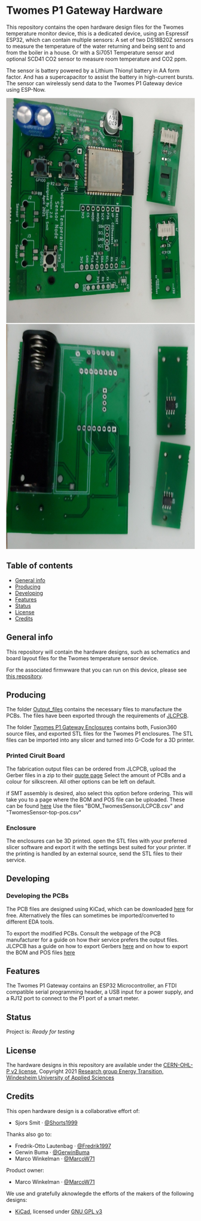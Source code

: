 # Twomes P1 Gateway Hardware

This repository contains the open hardware design files for the Twomes temperature monitor device, this is a dedicated device, using an Espressif ESP32, which can contain multiple sensors: A set of two DS18B20Z sensors to measure the temperature of the water returning and being sent to and from the boiler in a house. Or with a Si7051 Temperature sensor and optional SCD41 CO2 sensor to measure room temperature and CO2 ppm.

The sensor is battery powered by a Lithium Thionyl battery in AA form factor. And has a supercapacitor to assist the battery in high-current bursts.
The sensor can wirelessly send data to the Twomes P1 Gateway device using ESP-Now.

<img src="./images/Front.jpg" height="600" /> <img src="./images/Back.jpg" height="600" />

## Table of contents
* [General info](#general-info)
* [Producing](#producing)
* [Developing](#developing) 
* [Features](#features)
* [Status](#status)
* [License](#license)
* [Credits](#credits)

## General info
This repository will contain the hardware designs, such as schematics and board layout files for the Twomes temperature sensor device.

For the associated firmwware that you can run on this device, please see [this repository](https://github.com/energietransitie/twomes-temp-monitor).

## Producing
The folder [Output_files](https://github.com/energietransitie/twomes-temp-monitor-hardware/tree/main/TwomesSensor/Output_Files/FABRICATION) contains the necessary files to manufacture the PCBs. The files have been exported through the requirements of [JLCPCB](https://www.jlcpcb.com).

The folder [Twomes P1 Gateway Enclosures](https://github.com/energietransitie/twomes-temp-monitor-hardware/tree/main/Twomes%20P1%20Gateway%20Enclosures) contains both, Fusion360 source files, and exported STL files for the Twomes P1 enclosures. The STL files can be imported into any slicer and turned into G-Code for a 3D printer.

### Printed Ciruit Board
The fabrication output files can be ordered from JLCPCB, upload the Gerber files in a zip to their [quote page](https://cart.jlcpcb.com/quote)
Select the amount of PCBs and a colour for silkscreen. All other options can be left on default.

if SMT assembly is desired, also select this option before ordering. This will take you to a page where the BOM and POS file can be uploaded. These can be found [here](https://github.com/energietransitie/twomes-temp-monitor-hardware/tree/main/TwomesSensor/Output_files/FABRICATION/BOM_AND_POS) Use the files "BOM_TwomesSensorJLCPCB.csv" and "TwomesSensor-top-pos.csv"


### Enclosure
The enclosures can be 3D printed. open the STL files with your preferred slicer software and export it with the settings best suited for your printer.
If the printing is handled by an external source, send the STL files to their service.

## Developing
### Developing the PCBs
The PCB files are designed using KiCad, which can be downloaded [here](https://www.kicad.org/download/) for free.
Alternatively the files can sometimes be imported/converted to different EDA tools.

To export the modified PCBs. Consult the webpage of the PCB manufacturer for a guide on how their service prefers the output files.
JLCPCB has a guide on how to export Gerbers [here](https://support.jlcpcb.com/article/149-how-to-generate-gerber-and-drill-files-in-kicad) and on how to export the BOM and POS files [here](https://support.jlcpcb.com/article/84-how-to-generate-the-bom-and-centroid-file-from-kicad)

## Features
The Twomes P1 Gateway contains an ESP32 Microcontroller, an FTDI compatible serial programming header, a USB input for a power supply, and a RJ12 port to connect to the P1 port of a smart meter.

## Status
Project is: _Ready for testing_

## License
The hardware designs in this repository are available under the [CERN-OHL-P v2 license](./LICENSE.md), Copyright 2021 [Research group Energy Transition, Windesheim University of Applied Sciences](https://windesheim.nl/energietransitie)

## Credits
This open hardware design is a collaborative effort of:
* Sjors Smit · [@Shorts1999](https://github.com/Shorts1999)

Thanks also go to:
* Fredrik-Otto Lautenbag ·  [@Fredrik1997](https://github.com/Fredrik1997)
* Gerwin Buma ·  [@GerwinBuma](https://github.com/GerwinBuma) 
* Marco Winkelman · [@MarcoW71](https://github.com/MarcoW71)

Product owner:
* Marco Winkelman · [@MarcoW71](https://github.com/MarcoW71)

We use and gratefully aknowlegde the efforts of the makers of the following designs:
* [KiCad](https://www.kicad.org), licensed under [GNU GPL v3](http://www.gnu.org/licenses/gpl-3.0.en.html)

